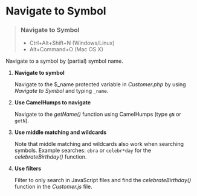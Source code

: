 # Navigate to Symbol

> ### Navigate to Symbol
> - Ctrl+Alt+Shift+N (Windows/Linux)
> - Alt+Command+O (Mac OS X)

Navigate to a symbol by (partial) symbol name.

1. **Navigate to symbol**

    Navigate to the $_name protected variable in _Customer.php_ by using _Navigate to Symbol_ and typing `_name`.

2. **Use CamelHumps to navigate**
   
    Navigate to the _getName()_ function using CamelHumps (type `gN` or `getN`).

3. **Use middle matching and wildcards**

    Note that middle matching and wildcards also work when searching symbols.
   Example searches: `ebra` or `celebr*day` for the _celebrateBirthday()_ function.

4. **Use filters**

    Filter to only search in JavaScript files and find the _celebrateBirthday()_ function in the _Customer.js_ file.